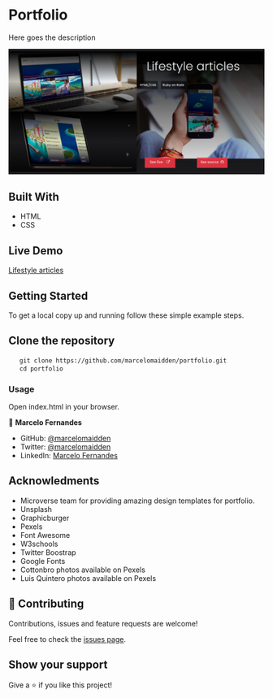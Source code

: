 # Portfolio

Here goes the description

![screenshot](./assets/images/screenshot.png)

## Built With

- HTML
- CSS

## Live Demo

[Lifestyle articles]()


## Getting Started

To get a local copy up and running follow these simple example steps.

## Clone the repository

```
   git clone https://github.com/marcelomaidden/portfolio.git
   cd portfolio
```

### Usage

Open index.html in your browser.

👤 **Marcelo Fernandes**

- GitHub: [@marcelomaidden](https://github.com/marcelomaidden)
- Twitter: [@marcelomaidden](https://twitter.com/marcelomaidden)
- LinkedIn: [Marcelo Fernandes](https://linkedin.com/in/marcelofernandesdearaujo)

## Acknowledments
- Microverse team for providing amazing design templates for portfolio.
- Unsplash
- Graphicburger
- Pexels
- Font Awesome
- W3schools
- Twitter Boostrap
- Google Fonts
- Cottonbro photos available on Pexels
- Luis Quintero photos available on Pexels

## 🤝 Contributing

Contributions, issues and feature requests are welcome!

Feel free to check the [issues page](https://github.com/marcelomaidden/portfolio/issues/).

## Show your support

Give a ⭐️ if you like this project!

